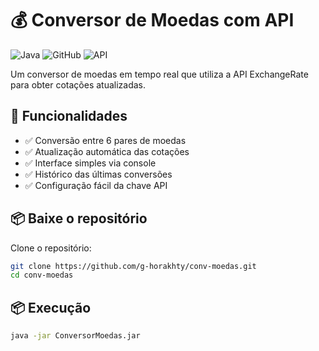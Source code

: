 # 💰 Conversor de Moedas com API

![Java](https://img.shields.io/badge/Java-17+-blue?logo=java&logoColor=white)
![GitHub](https://img.shields.io/github/license/g-horakhty/conv-moedas)
![API](https://img.shields.io/badge/API-ExchangeRate-blueviolet)

Um conversor de moedas em tempo real que utiliza a API ExchangeRate para obter cotações atualizadas.

## 📌 Funcionalidades

- ✅ Conversão entre 6 pares de moedas
- ✅ Atualização automática das cotações
- ✅ Interface simples via console
- ✅ Histórico das últimas conversões
- ✅ Configuração fácil da chave API

## 📦 Baixe o repositório
Clone o repositório:
```bash
git clone https://github.com/g-horakhty/conv-moedas.git
cd conv-moedas
```
## 📦 Execução
```bash
java -jar ConversorMoedas.jar
```
